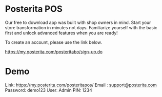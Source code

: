 # Posterita POS

Our free to download app was built with shop owners in mind. Start your store transformation in minutes not days. Familiarize yourself with the basic first and unlock advanced features when you are ready!


To create an account, please use the link below.

https://my.posterita.com/posteritabo/sign-up.do


# Demo

Link: https://my.posterita.com/posteritapos/
Email : support@posterita.com	
Password: demo123
User: Admin
PIN: 1234